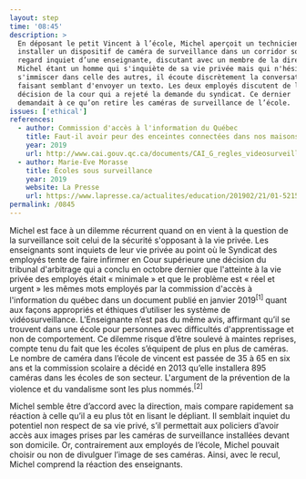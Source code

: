 ```yaml
---
layout: step
time: '08:45'
description: >
  En déposant le petit Vincent à l’école, Michel aperçoit un technicien
  installer un dispositif de caméra de surveillance dans un corridor sous le
  regard inquiet d’une enseignante, discutant avec un membre de la direction.
  Michel étant un homme qui s'inquiète de sa vie privée mais qui n'hésite pas à
  s'immiscer dans celle des autres, il écoute discrètement la conversation en
  faisant semblant d'envoyer un texto. Les deux employés discutent de la
  décision de la cour qui a rejeté la demande du syndicat. Ce dernier
  demandait à ce qu’on retire les caméras de surveillance de l’école.
issues: ['ethical']
references:
  - author: Commission d'accès à l'information du Québec
    title: Faut-il avoir peur des enceintes connectées dans nos maisons ?
    year: 2019
    url: http://www.cai.gouv.qc.ca/documents/CAI_G_regles_videosurveillance.pdf?fbclid=IwAR0wz2kzgCs82wamhSISM68FWVEsTe8_opWaDHormJAjLkVei4iNAnHrpkY
  - author: Marie-Eve Morasse
    title: Écoles sous surveillance
    year: 2019
    website: La Presse
    url: https://www.lapresse.ca/actualites/education/201902/21/01-5215700-ecoles-sous-surveillance.php
permalink: /0845
---
```


Michel est face à un dilemme récurrent quand on en vient à la question de la surveillance soit celui de la sécurité s'opposant à la vie privée. Les enseignants sont inquiets de leur vie privée au point où le Syndicat des employés tente de faire infirmer en Cour supérieure une décision du tribunal d'arbitrage qui a conclu en octobre dernier que l'atteinte à la vie privée des employés était « minimale » et  que le problème est « réel et urgent »  les mêmes mots employés par la commission d'accès à l'information du québec dans un document publié en janvier 2019<sup>[1]</sup> quant  aux façons appropriés et éthiques d’utiliser les système de vidéosurveillance. L'Enseignante n’est pas du même avis, affirmant qu’il se trouvent dans une école pour personnes avec difficultés d'apprentissage et non de comportement.  Ce dilemme  risque d’être soulevé à maintes reprises, compte tenu du fait que les écoles s’équipent de plus en plus de caméras. Le nombre de caméra dans l’école de vincent  est passée de 35 à 65 en six ans et la commission scolaire a décidé en 2013 qu’elle installera 895 caméras dans les écoles de son secteur.  L'argument de la prévention de la violence et du vandalisme sont les plus nommés.<sup>[2]</sup>

Michel semble être d’accord avec la direction, mais compare rapidement sa réaction à celle qu’il a eu plus tôt en lisant le dépliant. Il semblait inquiet du potentiel non respect de sa vie privé, s’il permettait aux policiers d’avoir accès aux images prises par les caméras de surveillance installées devant son domicile. Or, contrairement aux employés de l’école, Michel pouvait choisir ou non de divulguer l’image de ses caméras. Ainsi, avec le recul, Michel comprend la réaction des enseignants. 
